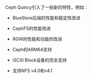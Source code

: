 Ceph Quincy引入了一些新的特性，例如：

- BlueStore后端的性能和稳定性改进

- CephFS的性能改进

- RGW的性能和功能的改进

- Ceph的ARM64支持

- iSCSI Block设备的完全支持

- 支持NFS v4.0和v4.1